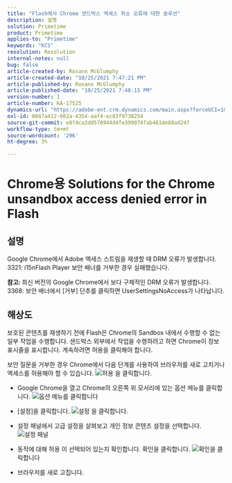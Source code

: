 ```yaml
---
title: "Flash에서 Chrome 샌드박스 액세스 취소 오류에 대한 솔루션"
description: 설명
solution: Primetime
product: Primetime
applies-to: "Primetime"
keywords: "KCS"
resolution: Resolution
internal-notes: null
bug: false
article-created-by: Roxann McGlumphy
article-created-date: "10/25/2021 7:47:21 PM"
article-published-by: Roxann McGlumphy
article-published-date: "10/25/2021 7:48:15 PM"
version-number: 1
article-number: KA-17525
dynamics-url: "https://adobe-ent.crm.dynamics.com/main.aspx?forceUCI=1&pagetype=entityrecord&etn=knowledgearticle&id=6a57365a-cc35-ec11-b6e6-000d3a3485ea"
exl-id: 0847a412-602a-4354-aaf4-ec83f9738254
source-git-commit: e8f4ca2dd578944d4fe399074fab461de88ad247
workflow-type: tm+mt
source-wordcount: '296'
ht-degree: 3%

---
```


# Chrome용 Solutions for the Chrome unsandbox access denied error in Flash

## 설명


Google Chrome에서 Adobe 액세스 스트림을 재생할 때 DRM 오류가 발생합니다. 3321: i15nFlash Player 보안 배너를 거부한 경우 실패했습니다.

<b>참고: </b>최신 버전의 Google Chrome에서 보다 구체적인 DRM 오류가 발생합니다. 3368: 보안 배너에서 [거부] 단추를 클릭하면 UserSettingsNoAccess가 나타납니다.


## 해상도


보호된 콘텐츠를 재생하기 전에 Flash은 Chrome의 Sandbox 내에서 수행할 수 없는 일부 작업을 수행합니다. 샌드박스 외부에서 작업을 수행하려고 하면 Chrome이 정보 표시줄을 표시합니다. 계속하려면 허용을 클릭해야 합니다.

보안 질문을 거부한 경우 Chrome에서 다음 단계를 사용하여 브라우저를 새로 고치거나 액세스를 허용해야 할 수 있습니다.
![허용 을 클릭합니다.](https://helpx.adobe.com/content/dam/help/en/adobe-access/kb/error-3321/jcr%3acontent/main-pars/image/chrome_infobar.png "허용 을 클릭합니다.")
- Google Chrome을 열고 Chrome의 오른쪽 위 모서리에 있는 옵션 메뉴를 클릭합니다.
   ![옵션 메뉴를 클릭합니다](https://helpx.adobe.com/content/dam/help/en/adobe-access/kb/error-3321/jcr%3acontent/main-pars/procedure/proc_par/step_0/step_par/image/setting_menu.png "옵션 메뉴를 클릭합니다")


- [설정]을 클릭합니다.
   ![설정 을 클릭합니다.](https://helpx.adobe.com/content/dam/help/en/adobe-access/kb/error-3321/jcr%3acontent/main-pars/procedure/proc_par/step_1/step_par/image/3.jpg "설정 을 클릭합니다.")


- 설정 패널에서 고급 설정을 살펴보고 개인 정보 콘텐츠 설정을 선택합니다.
   ![설정 패널](https://helpx.adobe.com/content/dam/help/en/adobe-access/kb/error-3321/jcr%3acontent/main-pars/procedure/proc_par/step_2/step_par/image/5.jpg "설정 패널")


- 동작에 대해 허용 이 선택되어 있는지 확인합니다. 확인을 클릭합니다.
   ![확인](https://helpx.adobe.com/content/dam/help/en/adobe-access/kb/error-3321/jcr%3acontent/main-pars/procedure/proc_par/step_3/step_par/image/unsandbox_settings.png "확인을 클릭합니다")을 클릭합니다


- 브라우저를 새로 고칩니다.





<br><br>
